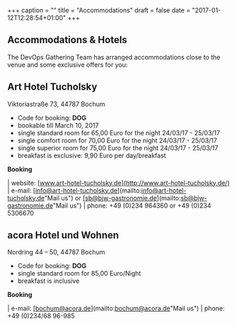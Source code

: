 +++
caption = ""
title = "Accommodations"
draft = false
date = "2017-01-12T12:28:54+01:00"
+++

## Accommodations & Hotels

The DevOps Gathering Team has arranged accommodations close to the venue and some exclusive offers for you:

## Art Hotel Tucholsky
Viktoriastraße 73, 44787 Bochum

* Code for booking: **DOG**
* bookable till March 10, 2017
* single standard room for 65,00 Euro for the night 24/03/17 - 25/03/17
* single comfort room for 70,00 Euro for the night 24/03/17 - 25/03/17
* single superior room for 75,00 Euro for the night 24/03/17 - 25/03/17
* breakfast is exclusive: 9,90 Euro per day/breakfast

**Booking**

| website: [www.art-hotel-tucholsky.de](http://www.art-hotel-tucholsky.de/)
| e-mail: [info@art-hotel-tucholsky.de](mailto:info@art-hotel-tucholsky.de"Mail us") or [sb@bjw-gastronomie.de](mailto:sb@bjw-gastronomie.de"Mail us")
| phone: +49 (0)234 964360 or +49 (0)234 5306670



## acora Hotel und Wohnen 
Nordring 44 – 50, 44787 Bochum

* Code for booking: **DOG**
* single standard room for 85,00 Euro/Night
* breakfast is inclusive

**Booking**

| e-mail: [bochum@acora.de](mailto:bochum@acora.de"Mail us")
| phone: +49 (0)234/68 96-985
